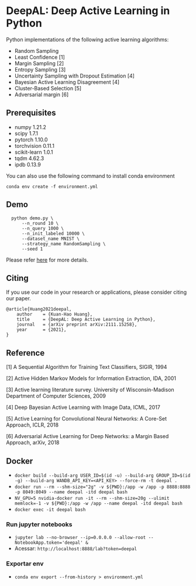 # DeepAL: Deep Active Learning in Python

Python implementations of the following active learning algorithms:

- Random Sampling
- Least Confidence [1]
- Margin Sampling [2]
- Entropy Sampling [3]
- Uncertainty Sampling with Dropout Estimation [4]
- Bayesian Active Learning Disagreement [4]
- Cluster-Based Selection [5]
- Adversarial margin [6]

## Prerequisites 

- numpy            1.21.2
- scipy            1.7.1
- pytorch          1.10.0
- torchvision      0.11.1
- scikit-learn     1.0.1
- tqdm             4.62.3
- ipdb             0.13.9

You can also use the following command to install conda environment

```
conda env create -f environment.yml
```

## Demo 

```
  python demo.py \
      --n_round 10 \
      --n_query 1000 \
      --n_init_labeled 10000 \
      --dataset_name MNIST \
      --strategy_name RandomSampling \
      --seed 1
```

Please refer [here](https://arxiv.org/abs/2111.15258) for more details.

## Citing

If you use our code in your research or applications, please consider citing our paper.

```
@article{Huang2021deepal,
    author    = {Kuan-Hao Huang},
    title     = {DeepAL: Deep Active Learning in Python},
    journal   = {arXiv preprint arXiv:2111.15258},
    year      = {2021},
}
```

## Reference

[1] A Sequential Algorithm for Training Text Classifiers, SIGIR, 1994

[2] Active Hidden Markov Models for Information Extraction, IDA, 2001

[3] Active learning literature survey. University of Wisconsin-Madison Department of Computer Sciences, 2009

[4] Deep Bayesian Active Learning with Image Data, ICML, 2017

[5] Active Learning for Convolutional Neural Networks: A Core-Set Approach, ICLR, 2018

[6] Adversarial Active Learning for Deep Networks: a Margin Based Approach, arXiv, 2018

## Docker

- `docker build --build-arg USER_ID=$(id -u) --build-arg GROUP_ID=$(id -g) --build-arg WANDB_API_KEY=<API_KEY> --force-rm -t deepal .`
- `docker run --rm --shm-size="2g" -v ${PWD}:/app -w /app -p 8888:8888 -p 8049:8049 --name deepal -itd deepal bash`
- `NV_GPU=5 nvidia-docker run -it --rm --shm-size=20g --ulimit memlock=-1 -v ${PWD}:/app -w /app --name deepal -itd deepal bash`
- `docker exec -it deepal bash`

### Run jupyter notebooks
- `jupyter lab --no-browser --ip=0.0.0.0 --allow-root --NotebookApp.token='deepal' &`
- Acessar: `http://localhost:8888/lab?token=deepal`

### Exportar env
- `conda env export --from-history > environment.yml`
